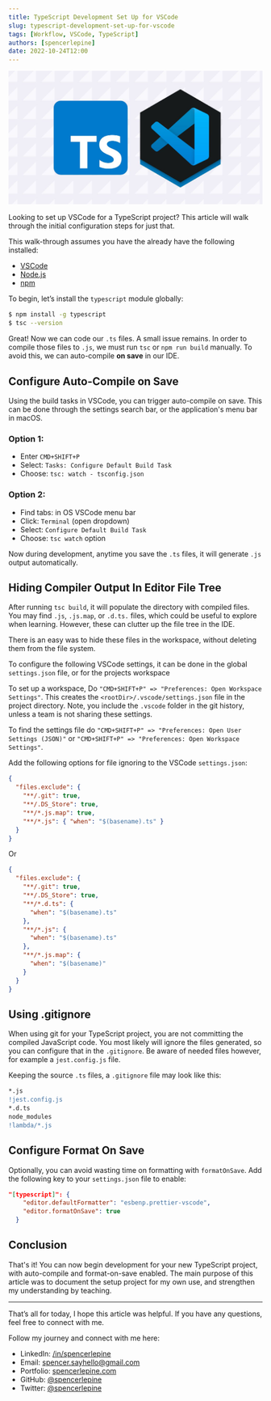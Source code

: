 ```yaml
---
title: TypeScript Development Set Up for VSCode
slug: typescript-development-set-up-for-vscode
tags: [Workflow, VSCode, TypeScript]
authors: [spencerlepine]
date: 2022-10-24T12:00
---
```


![](./thumbnail.jpg)

Looking to set up VSCode for a TypeScript project? This article will walk through the initial configuration steps for just that.

This walk-through assumes you have the already have the following installed:

- [VSCode](https://code.visualstudio.com/)
- [Node.js](https://nodejs.org/en/download/)
- [npm](https://docs.npmjs.com/downloading-and-installing-node-js-and-npm)

To begin, let’s install the `typescript` module globally:

```sh
$ npm install -g typescript
$ tsc --version
```

Great! Now we can code our `.ts` files. A small issue remains. In order to compile those files to `.js`, we must run `tsc` or `npm run build` manually. To avoid this, we can
auto-compile **on save** in our IDE.

## Configure Auto-Compile on Save

Using the build tasks in VSCode, you can trigger auto-compile on save. This can be done through the settings search bar, or the application's menu bar in macOS.

### Option 1:

- Enter `CMD+SHIFT+P`
- Select: `Tasks: Configure Default Build Task`
- Choose: `tsc: watch - tsconfig.json`

### Option 2:

- Find tabs: in OS VSCode menu bar
- Click: `Terminal` (open dropdown)
- Select: `Configure Default Build Task`
- Choose: `tsc watch` option

Now during development, anytime you save the `.ts` files, it will generate `.js` output automatically.

## Hiding Compiler Output In Editor File Tree

After running `tsc build`, it will populate the directory with compiled files. You may find `.js`, `.js.map`, or `.d.ts.` files, which could be useful to explore when learning.
However, these can clutter up the file tree in the IDE.

There is an easy was to hide these files in the workspace, without deleting them from the file system.

To configure the following VSCode settings, it can be done in the global `settings.json` file, or for the projects workspace

To set up a workspace, Do `"CMD+SHIFT+P" => "Preferences: Open Workspace Settings"`. This creates the `<rootDir>/.vscode/settings.json` file in the project directory. Note, you
include the `.vscode` folder in the git history, unless a team is not sharing these settings.

To find the settings file do `"CMD+SHIFT+P" => "Preferences: Open User Settings (JSON)"` or `"CMD+SHIFT+P" => "Preferences: Open Workspace Settings"`.

Add the following options for file ignoring to the VSCode `settings.json`:

```json
{
  "files.exclude": {
    "**/.git": true,
    "**/.DS_Store": true,
    "**/*.js.map": true,
    "**/*.js": { "when": "$(basename).ts" }
  }
}
```

Or

```json
{
  "files.exclude": {
    "**/.git": true,
    "**/.DS_Store": true,
    "**/*.d.ts": {
      "when": "$(basename).ts"
    },
    "**/*.js": {
      "when": "$(basename).ts"
    },
    "**/*.js.map": {
      "when": "$(basename)"
    }
  }
}
```

## Using .gitignore

When using git for your TypeScript project, you are not committing the compiled JavaScript code. You most likely will ignore the files generated, so you can configure that in the
`.gitignore`. Be aware of needed files however, for example a `jest.config.js` file.

Keeping the source `.ts` files, a `.gitignore` file may look like this:

```diff
*.js
!jest.config.js
*.d.ts
node_modules
!lambda/*.js
```

## Configure Format On Save

Optionally, you can avoid wasting time on formatting with `formatOnSave`. Add the following key to your `settings.json` file to enable:

```json
"[typescript]": {
    "editor.defaultFormatter": "esbenp.prettier-vscode",
    "editor.formatOnSave": true
  }
```

## Conclusion

That's it! You can now begin development for your new TypeScript project, with auto-compile and format-on-save enabled. The main purpose of this article was to document the setup
project for my own use, and strengthen my understanding by teaching.

---

That’s all for today, I hope this article was helpful. If you have any questions, feel free to connect with me.

Follow my journey and connect with me here:

- LinkedIn: [/in/spencerlepine](https://www.linkedin.com/in/spencerlepine/)
- Email: [spencer.sayhello@gmail.com](mailto:spencer.sayhello@gmail.com)
- Portfolio: [spencerlepine.com](https://spencerlepine.com)
- GitHub: [@spencerlepine](https://github.com/spencerlepine)
- Twitter: [@spencerlepine](https://twitter.com/spencerlepine)
